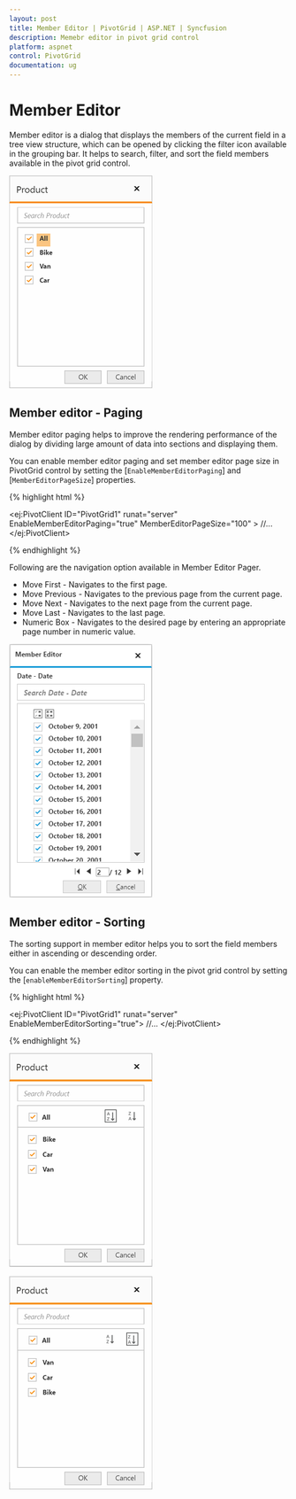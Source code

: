 ```yaml
---
layout: post
title: Member Editor | PivotGrid | ASP.NET | Syncfusion
description: Memebr editor in pivot grid control
platform: aspnet
control: PivotGrid
documentation: ug
---
```


# Member Editor

Member editor is a dialog that displays the members of the current field in a tree view structure, which can be opened by clicking the filter icon available in the grouping bar. It helps to search, filter, and sort the field members available in the pivot grid control.

![Member editor in pivot grid control](Member_Editor_images/member_editor.png)

## Member editor - Paging

Member editor paging helps to improve the rendering performance of the dialog by dividing large amount of data into sections and displaying them.

You can enable member editor paging and set member editor page size in PivotGrid control by setting the [`EnableMemberEditorPaging`] and [`MemberEditorPageSize`] properties.


{% highlight html %}

<ej:PivotClient ID="PivotGrid1" runat="server" EnableMemberEditorPaging="true" MemberEditorPageSize="100" >
    //...
</ej:PivotClient>

{% endhighlight %}

Following are the navigation option available in Member Editor Pager.
* Move First - Navigates to the first page.
* Move Previous - Navigates to the previous page from the current page.
* Move Next - Navigates to the next page from the current page.
* Move Last - Navigates to the last page.
* Numeric Box - Navigates to the desired page by entering an appropriate page number in numeric value.


![](Member_Editor_images/member_editor_paging.png)

## Member editor - Sorting

The sorting support in member editor helps you to sort the field members either in ascending or descending order.

You can enable the member editor sorting in the pivot grid control by setting the [`enableMemberEditorSorting`] property.

{% highlight html %}

<ej:PivotClient ID="PivotGrid1" runat="server" EnableMemberEditorSorting="true">
    //...
</ej:PivotClient>

{% endhighlight %}

![Field members sorted in ascending order](Member_Editor_images/member_editor_sorting_ascending.png)

![Field members sorted in descending order](Member_Editor_images/member_editor_sorting_descending.png)
